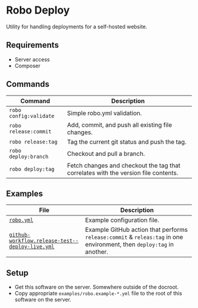 # Robo Deploy

Utility for handling deployments for a self-hosted website.

## Requirements

* Server access
* Composer

## Commands

| Command                | Description                                                                        |
|------------------------|------------------------------------------------------------------------------------|
| `robo config:validate` | Simple robo.yml validation.                                                        |
| `robo release:commit`  | Add, commit, and push all existing file changes.                                   |
| `robo release:tag`     | Tag the current git status and push the tag.                                       |
| `robo deploy:branch`   | Checkout and pull a branch.                                                        |
| `robo deploy:tag`      | Fetch changes and checkout the tag that correlates with the version file contents. |


## Examples

| File                                                                                                      | Description                                                                                                           |
|-----------------------------------------------------------------------------------------------------------|-----------------------------------------------------------------------------------------------------------------------|
| [`robo.yml`](examples/robo.yml)                                                                           | Example configuration file.                                                                                           |
| [`github-workflow.release-test--deploy-live.yml`](examples/github-workflow.release-test--deploy-live.yml) | Example GitHub action that performs `release:commit` & `releas:tag` in one environment, then `deploy:tag` in another. |

## Setup

* Get this software on the server. Somewhere outside of the docroot.
* Copy appropriate `examples/robo.example-*.yml` file to the root of this software on the server.
